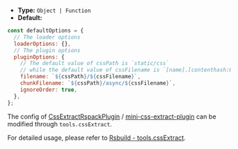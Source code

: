 - **Type:** `Object | Function`
- **Default:**

```js
const defaultOptions = {
  // The loader options
  loaderOptions: {},
  // The plugin options
  pluginOptions: {
    // The default value of cssPath is `static/css`
    // while the default value of cssFilename is `[name].[contenthash:8].css`
    filename: `${cssPath}/${cssFilename}`,
    chunkFilename: `${cssPath}/async/${cssFilename}`,
    ignoreOrder: true,
  },
};
```

The config of [CssExtractRspackPlugin](https://www.rspack.dev/plugins/rspack/css-extract-rspack-plugin) / [mini-css-extract-plugin](https://github.com/webpack-contrib/mini-css-extract-plugin) can be modified through `tools.cssExtract`.

For detailed usage, please refer to [Rsbuild - tools.cssExtract](https://rsbuild.dev/config/tools/css-extract).
